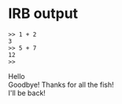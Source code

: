
# IRB output

    >> 1 + 2
    3
    >> 5 + 7
    12
    >>


Hello  
Goodbye! Thanks for all the fish!  
I'll be back!  
